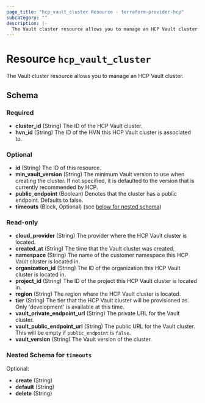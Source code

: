 ```yaml
---
page_title: "hcp_vault_cluster Resource - terraform-provider-hcp"
subcategory: ""
description: |-
  The Vault cluster resource allows you to manage an HCP Vault cluster.
---
```


# Resource `hcp_vault_cluster`

The Vault cluster resource allows you to manage an HCP Vault cluster.



## Schema

### Required

- **cluster_id** (String) The ID of the HCP Vault cluster.
- **hvn_id** (String) The ID of the HVN this HCP Vault cluster is associated to.

### Optional

- **id** (String) The ID of this resource.
- **min_vault_version** (String) The minimum Vault version to use when creating the cluster. If not specified, it is defaulted to the version that is currently recommended by HCP.
- **public_endpoint** (Boolean) Denotes that the cluster has a public endpoint. Defaults to false.
- **timeouts** (Block, Optional) (see [below for nested schema](#nestedblock--timeouts))

### Read-only

- **cloud_provider** (String) The provider where the HCP Vault cluster is located.
- **created_at** (String) The time that the Vault cluster was created.
- **namespace** (String) The name of the customer namespace this HCP Vault cluster is located in.
- **organization_id** (String) The ID of the organization this HCP Vault cluster is located in.
- **project_id** (String) The ID of the project this HCP Vault cluster is located in.
- **region** (String) The region where the HCP Vault cluster is located.
- **tier** (String) The tier that the HCP Vault cluster will be provisioned as.  Only 'development' is available at this time.
- **vault_private_endpoint_url** (String) The private URL for the Vault cluster.
- **vault_public_endpoint_url** (String) The public URL for the Vault cluster. This will be empty if `public_endpoint` is `false`.
- **vault_version** (String) The Vault version of the cluster.

<a id="nestedblock--timeouts"></a>
### Nested Schema for `timeouts`

Optional:

- **create** (String)
- **default** (String)
- **delete** (String)


